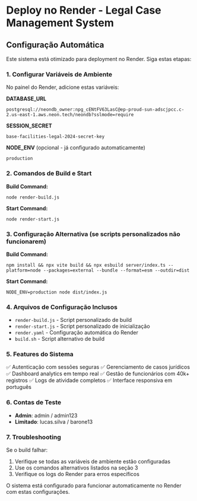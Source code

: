 # Deploy no Render - Legal Case Management System

## Configuração Automática

Este sistema está otimizado para deployment no Render. Siga estas etapas:

### 1. Configurar Variáveis de Ambiente

No painel do Render, adicione estas variáveis:

**DATABASE_URL**
```
postgresql://neondb_owner:npg_cENtFV63LasC@ep-proud-sun-adscjpcc.c-2.us-east-1.aws.neon.tech/neondb?sslmode=require
```

**SESSION_SECRET**
```
base-facilities-legal-2024-secret-key
```

**NODE_ENV** (opcional - já configurado automaticamente)
```
production
```

### 2. Comandos de Build e Start

**Build Command:**
```
node render-build.js
```

**Start Command:**
```
node render-start.js
```

### 3. Configuração Alternativa (se scripts personalizados não funcionarem)

**Build Command:**
```
npm install && npx vite build && npx esbuild server/index.ts --platform=node --packages=external --bundle --format=esm --outdir=dist
```

**Start Command:**
```
NODE_ENV=production node dist/index.js
```

### 4. Arquivos de Configuração Inclusos

- `render-build.js` - Script personalizado de build
- `render-start.js` - Script personalizado de inicialização  
- `render.yaml` - Configuração automática do Render
- `build.sh` - Script alternativo de build

### 5. Features do Sistema

✅ Autenticação com sessões seguras
✅ Gerenciamento de casos jurídicos
✅ Dashboard analytics em tempo real
✅ Gestão de funcionários com 40k+ registros
✅ Logs de atividade completos
✅ Interface responsiva em português

### 6. Contas de Teste

- **Admin**: admin / admin123
- **Limitado**: lucas.silva / barone13

### 7. Troubleshooting

Se o build falhar:

1. Verifique se todas as variáveis de ambiente estão configuradas
2. Use os comandos alternativos listados na seção 3
3. Verifique os logs do Render para erros específicos

O sistema está configurado para funcionar automaticamente no Render com estas configurações.